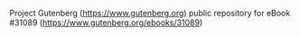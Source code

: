 Project Gutenberg (https://www.gutenberg.org) public repository for eBook #31089 (https://www.gutenberg.org/ebooks/31089)

